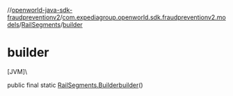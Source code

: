 //[openworld-java-sdk-fraudpreventionv2](../../../index.md)/[com.expediagroup.openworld.sdk.fraudpreventionv2.models](../index.md)/[RailSegments](index.md)/[builder](builder.md)

# builder

[JVM]\

public final static [RailSegments.Builder](-builder/index.md)[builder](builder.md)()
